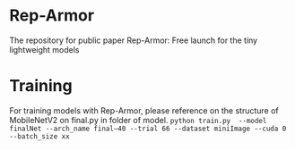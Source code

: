 # Rep-Armor
The repository for public paper Rep-Armor: Free launch for the tiny lightweight models
# Training
For training models with Rep-Armor, please reference on the structure of MobileNetV2 on final.py in folder of model.
    ```python train.py  --model finalNet --arch_name final—40 --trial 66 --dataset miniImage --cuda 0 --batch_size xx ```
